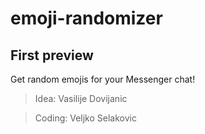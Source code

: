 # emoji-randomizer
## First preview


Get random emojis for your Messenger chat!


>Idea: Vasilije Dovijanic

>Coding: Veljko Selakovic
